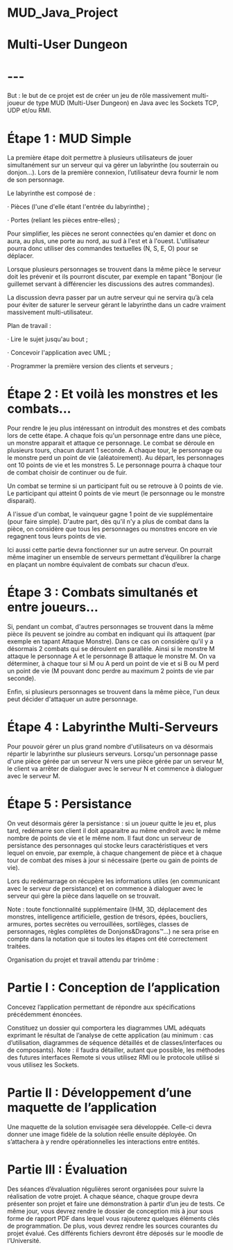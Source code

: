 # MUD_Java_Project

# Multi-User Dungeon

# ---

But : le but de ce projet est de créer un jeu de rôle massivement multi-joueur de type MUD (Multi-User Dungeon) en Java avec les Sockets TCP, UDP et/ou RMI.

# Étape 1 : MUD Simple

La première étape doit permettre à plusieurs utilisateurs de jouer simultanément sur un serveur qui va gérer un labyrinthe (ou souterrain ou donjon...). Lors de la première connexion, l’utilisateur devra fournir le nom de son personnage.

Le labyrinthe est composé de :

·       Pièces (l'une d'elle étant l'entrée du labyrinthe) ;

·       Portes (reliant les pièces entre-elles) ;

Pour simplifier, les pièces ne seront connectées qu'en damier et donc on aura, au plus, une porte au nord, au sud à l'est et à l'ouest. L'utilisateur pourra donc utiliser des commandes textuelles (N, S, E, O) pour se déplacer.

Lorsque plusieurs personnages se trouvent dans la même pièce le serveur doit les prévenir et ils pourront discuter, par exemple en tapant "Bonjour (le guillemet servant à différencier les discussions des autres commandes).

La discussion devra passer par un autre serveur qui ne servira qu’à cela pour éviter de saturer le serveur gérant le labyrinthe dans un cadre vraiment massivement multi-utilisateur.

Plan de travail :

·       Lire le sujet jusqu'au bout ;

·       Concevoir l'application avec UML ;

·       Programmer la première version des clients et serveurs ;
# Étape 2 : Et voilà les monstres et les combats...

Pour rendre le jeu plus intéressant on introduit des monstres et des combats lors de cette étape. A chaque fois qu'un personnage entre dans une pièce, un monstre apparait et attaque ce personnage. Le combat se déroule en plusieurs tours, chacun durant 1 seconde. A chaque tour, le personnage ou le monstre perd un point de vie (aléatoirement). Au départ, les personnages ont 10 points de vie et les monstres 5. Le personnage pourra à chaque tour de combat choisir de continuer ou de fuir.

Un combat se termine si un participant fuit ou se retrouve à 0 points de vie. Le participant qui atteint 0 points de vie meurt (le personnage ou le monstre disparait).

A l'issue d'un combat, le vainqueur gagne 1 point de vie supplémentaire (pour faire simple). D'autre part, dès qu'il n'y a plus de combat dans la pièce, on considère que tous les personnages ou monstres encore en vie regagnent tous leurs points de vie.

Ici aussi cette partie devra fonctionner sur un autre serveur. On pourrait même imaginer un ensemble de serveurs permettant d’équilibrer la charge en plaçant un nombre équivalent de combats sur chacun d’eux.

# Étape 3 : Combats simultanés et entre joueurs...

Si, pendant un combat, d'autres personnages se trouvent dans la même pièce ils peuvent se joindre au combat en indiquant qui ils attaquent (par exemple en tapant Attaque Monstre). Dans ce cas on considère qu'il y a désormais 2 combats qui se déroulent en parallèle. Ainsi si le monstre M attaque le personnage A et le personnage B attaque le monstre M. On va déterminer, à chaque tour si M ou A perd un point de vie et si B ou M perd un point de vie (M pouvant donc perdre au maximum 2 points de vie par seconde).

Enfin, si plusieurs personnages se trouvent dans la même pièce, l'un deux peut décider d'attaquer un autre personnage.

# Étape 4 : Labyrinthe Multi-Serveurs

Pour pouvoir gérer un plus grand nombre d'utilisateurs on va désormais répartir le labyrinthe sur plusieurs serveurs. Lorsqu'un personnage passe d'une pièce gérée par un serveur N vers une pièce gérée par un serveur M, le client va arrêter de dialoguer avec le serveur N et commence à dialoguer avec le serveur M.

# Étape 5 : Persistance

On veut désormais gérer la persistance : si un joueur quitte le jeu et, plus tard, redémarre son client il doit apparaitre au même endroit avec le même nombre de points de vie et le même nom. Il faut donc un serveur de persistance des personnages qui stocke leurs caractéristiques et vers lequel on envoie, par exemple, à chaque changement de pièce et à chaque tour de combat des mises à jour si nécessaire (perte ou gain de points de vie).

Lors du redémarrage on récupère les informations utiles (en communicant avec le serveur de persistance) et on commence à dialoguer avec le serveur qui gère la pièce dans laquelle on se trouvait.

Note : toute fonctionnalité supplémentaire (IHM, 3D, déplacement des monstres, intelligence artificielle, gestion de trésors, épées, boucliers, armures, portes secrètes ou verrouillées, sortilèges, classes de personnages, règles complètes de Donjons&Dragons™...) ne sera prise en compte dans la notation que si toutes les étapes ont été correctement traitées.

Organisation du projet et travail attendu par trinôme :

 

# Partie I : Conception de l’application

 

Concevez l’application permettant de répondre aux spécifications précédemment énoncées.

 

Constituez un dossier qui comportera les diagrammes UML adéquats exprimant le résultat de l’analyse de cette application (au minimum : cas d’utilisation, diagrammes de séquence détaillés et de classes/interfaces ou de composants). Note : il faudra détailler, autant que possible, les méthodes des futures interfaces Remote si vous utilisez RMI ou le protocole utilisé si vous utilisez les Sockets.

 

# Partie II : Développement d’une maquette de l’application

 

Une maquette de la solution envisagée sera développée. Celle-ci devra donner une image fidèle de la solution réelle ensuite déployée. On s’attachera à y rendre opérationnelles les interactions entre entités.

 

# Partie III : Évaluation

Des séances d’évaluation régulières seront organisées pour suivre la réalisation de votre projet. A chaque séance, chaque groupe devra présenter son projet et faire une démonstration à partir d’un jeu de tests. Ce même jour, vous devrez rendre le dossier de conception mis à jour sous forme de rapport PDF dans lequel vous rajouterez quelques éléments clés de programmation. De plus, vous devrez rendre les sources courantes du projet évalué. Ces différents fichiers devront être déposés sur le moodle de l’Université.

 
